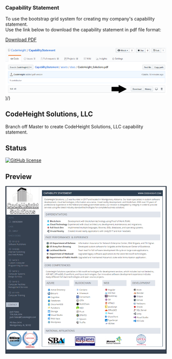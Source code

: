 ### Capability Statement

To use the bootstrap grid system for creating my company's capability statement.  
Use the link below to download the capability statement in pdf file format:

[Download PDF](https://github.com/CodeHeight/CapabilityStatement/blob/CodeHeight2.1/assets/docs/CodeHeight_Solutions.pdf)

[![Preview](https://github.com/CodeHeight/CapabilityStatement/blob/CodeHeight2.1/assets/images/download.png))](https://github.com/CodeHeight/CapabilityStatement/blob/CodeHeight2.1/assets/images/download.png)/)

## CodeHeight Solutions, LLC

Branch off Master to create CodeHeight Solutions, LLC capability statement.

## Status

[![GitHub license](https://img.shields.io/badge/license-MIT-blue.svg)](https://raw.githubusercontent.com/codeheight/capabilitystatement/master/LICENSE)

## Preview

[![Preview](https://github.com/CodeHeight/CapabilityStatement/blob/CodeHeight2.1/assets/images/screenshot2.1.png)](https://github.com/CodeHeight/CapabilityStatement/blob/CodeHeight2.1/assets/images/screenshot2.1.png/)
